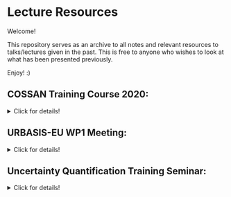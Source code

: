 # Lecture Resources
Welcome! 

This repository serves as an archive to all notes and relevant resources to talks/lectures given in the past. This is free to anyone who wishes to look at what has been presented previously. 

Enjoy! :)


## COSSAN Training Course 2020: 
<details>

<summary> Click for details! </summary>

#### Description:
  
Date: 28-Apr-2020 (Tue)  
  
In this two-part e-lecture series, I gave a basic introduction to the concept of inverse problems, the motivation behind Bayesian Model Updating, and the tools to address Bayesian Model Updating problems.

In Part I, I gave a brief background behind the concept of model updating and the difference between deterministic and probabilistic model updating. From there, we establish that Bayesian Model Updating falls under the category of probabilistic model updating and its advantage lies in its ability to update one's knowledge from his/her apriori knowledge through making observations.

In Part II, I introduced 3 of the popular sampling techniques used to address Bayesian Model Updating problem: Markov Chain Monte Carlo (MCMC), Transitional Markov Chain Monte Carlo (TMCMC), and Sequential Monte Carlo (SMC). Details to each sampling algorithm will be introduced and described through illustrative flow-charts.

This two-part e-lecture series is also made available on YouTube:

Part I: https://youtu.be/A-cjvg741is

Part II: https://youtu.be/87b2-Fb4uas
  
</details>
  
## URBASIS-EU WP1 Meeting:
<details>

<summary> Click for details! </summary>

#### Description:
  
Date: 12-Feb-2021 (Fri)  
  
In this talk, I gave a basic introduction to Bayesian Model Updating, followed by an introduction to the sampling techniques employed (i.e. Markov Chain Monte Carlo, Transitional Markov Chain Monte Carlo, and Sequential Monte Carlo samplers). For each of the sampling techniques, we present simple engineering case-studies to demonstrate its implementation. Finally, we end off the discussion with a summary of the key advantages and disadvantages between the different sampling techniques. Notes and MATLAB codes to these numerical examples presented in this talk are also available here.
  
</details>

## Uncertainty Quantification Training Seminar:
<details>

<summary> Click for details! </summary>

#### Description:
  
 Date: 8-Dec-2021 (Wed) 
  
In this talk, I gave a basic introduction to the general concept of Model updating from which we proceed to discuss the topic on Bayesian Model Updating. This is then followed by an introduction to the sampling techniques employed (i.e. Markov Chain Monte Carlo, Transitional Markov Chain Monte Carlo, and Sequential Monte Carlo samplers). For each of the sampling techniques, we present simple engineering case-studies to demonstrate its implementation. Finally, we end off the discussion with a summary of the key advantages and disadvantages between the different sampling techniques. Notes and MATLAB codes to these numerical examples presented in this talk are also available here.

</details>
